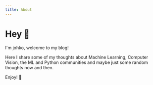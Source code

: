 ```yaml
---
title: About
---
```


# Hey 👋

I'm johko, welcome to my blog!

Here I share some of my thoughts about Machine Learning, Computer Vision, the ML and Python communities and maybe just some random thoughts now and then. 

Enjoy! 🤗